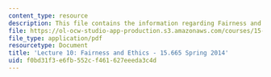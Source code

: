 ```yaml
---
content_type: resource
description: This file contains the information regarding Fairness and Ethics.
file: https://ol-ocw-studio-app-production.s3.amazonaws.com/courses/15-665-power-and-negotiation-spring-2014/f0bd31f3e6fb552cf461627eeeda3c4d_MIT15_665S14_Class_10_Lect.pdf
file_type: application/pdf
resourcetype: Document
title: 'Lecture 10: Fairness and Ethics - 15.665 Spring 2014'
uid: f0bd31f3-e6fb-552c-f461-627eeeda3c4d
---
```

